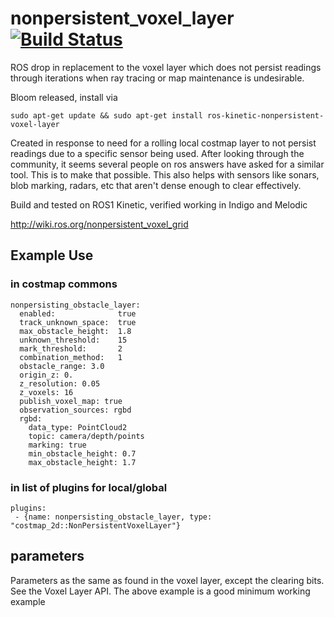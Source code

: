 # nonpersistent_voxel_layer [![Build Status](http://build.ros.org/buildStatus/icon?job=Kbin_uX64__navigation__ubuntu_xenial_amd64__binary)](http://build.ros.org/job/Kdev__nonpersistent_voxel_layer__ubuntu_xenial_amd64/)
ROS drop in replacement to the voxel layer which does not persist readings through iterations when ray tracing or map maintenance is undesirable.

Bloom released, install via 

```
sudo apt-get update && sudo apt-get install ros-kinetic-nonpersistent-voxel-layer
```

Created in response to need for a rolling local costmap layer to not persist readings due to a specific sensor being used. After looking through the community, it seems several people on ros answers have asked for a similar tool. This is to make that possible. This also helps with sensors like sonars, blob marking, radars, etc that aren't dense enough to clear effectively.  

Build and tested on ROS1 Kinetic, verified working in Indigo and Melodic

http://wiki.ros.org/nonpersistent_voxel_grid

## Example Use

### in costmap commons
```
nonpersisting_obstacle_layer:
  enabled:              true
  track_unknown_space:  true
  max_obstacle_height:  1.8
  unknown_threshold:    15
  mark_threshold:       2
  combination_method:   1
  obstacle_range: 3.0
  origin_z: 0.
  z_resolution: 0.05
  z_voxels: 16
  publish_voxel_map: true
  observation_sources: rgbd
  rgbd:
    data_type: PointCloud2
    topic: camera/depth/points
    marking: true
    min_obstacle_height: 0.7
    max_obstacle_height: 1.7
```
### in list of plugins for local/global
```
plugins:
 - {name: nonpersisting_obstacle_layer, type: "costmap_2d::NonPersistentVoxelLayer"}
```

## parameters 
Parameters as the same as found in the voxel layer, except the clearing bits. See the Voxel Layer API. The above example is a good minimum working example
